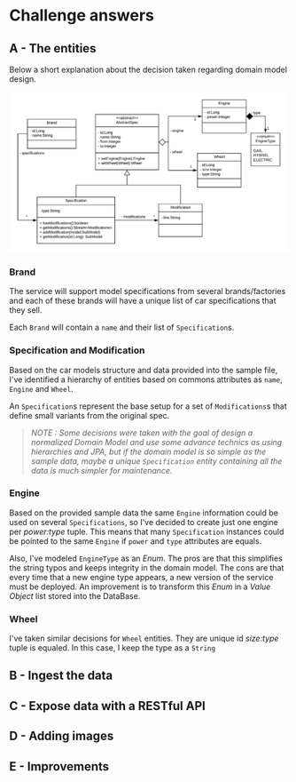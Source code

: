 # Challenge answers

## A - The entities

Below a short explanation about the decision taken regarding domain model design. 

![Domain Model](DomainModel.png)

### Brand

The service will support model specifications from several brands/factories and each of these brands will have a 
unique list of car specifications that they sell.

Each `Brand` will contain a `name` and their list of `Specification`s. 

### Specification and Modification
Based on the car models structure and data provided into the sample file, I've identified a hierarchy of entities based 
on commons attributes as `name`, `Engine` and `Wheel`.

An `Specification`s represent the base setup for a set of `Modifications`s that define small variants from the 
original spec.

> *NOTE : Some decisions were taken with the goal of design a normalized Domain Model and use some advance technics as
> using hierarchies and JPA, but if the domain model is so simple as the sample data, maybe a unique `Specification` 
>entity containing all the data is much simpler for maintenance.*   

### Engine

Based on the provided sample data the same `Engine` information could be used on several `Specifications`, so I've 
decided to create just one engine per _power:type_ tuple. This means that many `Specification` instances could be pointed to 
the same `Engine` if `power` and `type` attributes are equals.

Also, I've modeled `EngineType` as an _Enum_. The pros are that this simplifies the string typos and keeps integrity in the domain model. The cons are that every time that a new engine type appears, a new version of the service must be deployed. An improvement is to transform this _Enum_ in a _Value Object_ list stored into the DataBase.

### Wheel

I've taken similar decisions for `Wheel` entities. They are unique id _size:type_ tuple is equaled.
In this case, I keep the type as a `String`  
 
## B - Ingest the data

## C - Expose data with a RESTful API

## D - Adding images

## E - Improvements